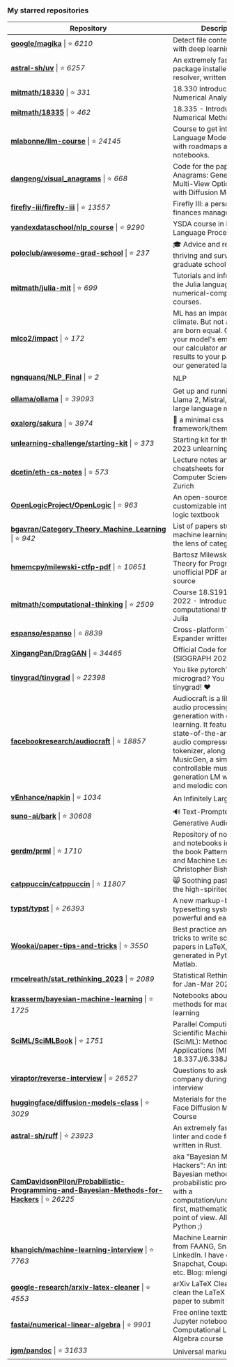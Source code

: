 ### My starred repositories
| **Repository** | **Description** |
| -------------- | --------------- |
| **[google/magika](https://github.com/google/magika)** \| ⭐ *6210* | Detect file content types with deep learning
| **[astral-sh/uv](https://github.com/astral-sh/uv)** \| ⭐ *6257* | An extremely fast Python package installer and resolver, written in Rust.
| **[mitmath/18330](https://github.com/mitmath/18330)** \| ⭐ *331* | 18.330 Introduction to Numerical Analysis
| **[mitmath/18335](https://github.com/mitmath/18335)** \| ⭐ *462* | 18.335 - Introduction to Numerical Methods course
| **[mlabonne/llm-course](https://github.com/mlabonne/llm-course)** \| ⭐ *24145* | Course to get into Large Language Models (LLMs) with roadmaps and Colab notebooks.
| **[dangeng/visual_anagrams](https://github.com/dangeng/visual_anagrams)** \| ⭐ *668* | Code for the paper "Visual Anagrams: Generating Multi-View Optical Illusions with Diffusion Models"
| **[firefly-iii/firefly-iii](https://github.com/firefly-iii/firefly-iii)** \| ⭐ *13557* | Firefly III: a personal finances manager
| **[yandexdataschool/nlp_course](https://github.com/yandexdataschool/nlp_course)** \| ⭐ *9290* | YSDA course in Natural Language Processing
| **[poloclub/awesome-grad-school](https://github.com/poloclub/awesome-grad-school)** \| ⭐ *237* | 🎓 Advice and resources for thriving and surviving graduate school
| **[mitmath/julia-mit](https://github.com/mitmath/julia-mit)** \| ⭐ *699* | Tutorials and information on the Julia language for MIT numerical-computation courses.
| **[mlco2/impact](https://github.com/mlco2/impact)** \| ⭐ *172* | ML has an impact on the climate. But not all models are born equal. Compute your model's emissions with our calculator and add the results to your paper with our generated latex template
| **[ngnquanq/NLP_Final](https://github.com/ngnquanq/NLP_Final)** \| ⭐ *2* | NLP 
| **[ollama/ollama](https://github.com/ollama/ollama)** \| ⭐ *39093* | Get up and running with Llama 2, Mistral, and other large language models.
| **[oxalorg/sakura](https://github.com/oxalorg/sakura)** \| ⭐ *3974* | :cherry_blossom: a minimal css framework/theme.
| **[unlearning-challenge/starting-kit](https://github.com/unlearning-challenge/starting-kit)** \| ⭐ *373* | Starting kit for the NeurIPS 2023 unlearning challenge
| **[dcetin/eth-cs-notes](https://github.com/dcetin/eth-cs-notes)** \| ⭐ *573* | Lecture notes and cheatsheets for Master's in Computer Science at ETH Zurich
| **[OpenLogicProject/OpenLogic](https://github.com/OpenLogicProject/OpenLogic)** \| ⭐ *963* | An open-source, customizable intermediate logic textbook
| **[bgavran/Category_Theory_Machine_Learning](https://github.com/bgavran/Category_Theory_Machine_Learning)** \| ⭐ *942* | List of papers studying machine learning through the lens of category theory
| **[hmemcpy/milewski-ctfp-pdf](https://github.com/hmemcpy/milewski-ctfp-pdf)** \| ⭐ *10651* | Bartosz Milewski's 'Category Theory for Programmers' unofficial PDF and LaTeX source
| **[mitmath/computational-thinking](https://github.com/mitmath/computational-thinking)** \| ⭐ *2509* | Course 18.S191 at MIT, Fall 2022 - Introduction to computational thinking with Julia
| **[espanso/espanso](https://github.com/espanso/espanso)** \| ⭐ *8839* | Cross-platform Text Expander written in Rust
| **[XingangPan/DragGAN](https://github.com/XingangPan/DragGAN)** \| ⭐ *34465* | Official Code for DragGAN (SIGGRAPH 2023)
| **[tinygrad/tinygrad](https://github.com/tinygrad/tinygrad)** \| ⭐ *22398* | You like pytorch? You like micrograd? You love tinygrad! ❤️ 
| **[facebookresearch/audiocraft](https://github.com/facebookresearch/audiocraft)** \| ⭐ *18857* | Audiocraft is a library for audio processing and generation with deep learning. It features the state-of-the-art EnCodec audio compressor / tokenizer, along with MusicGen, a simple and controllable music generation LM with textual and melodic conditioning.
| **[vEnhance/napkin](https://github.com/vEnhance/napkin)** \| ⭐ *1034* | An Infinitely Large Napkin
| **[suno-ai/bark](https://github.com/suno-ai/bark)** \| ⭐ *30608* | 🔊 Text-Prompted Generative Audio Model
| **[gerdm/prml](https://github.com/gerdm/prml)** \| ⭐ *1710* | Repository of notes, code and notebooks in Python for the book Pattern Recognition and Machine Learning by Christopher Bishop
| **[catppuccin/catppuccin](https://github.com/catppuccin/catppuccin)** \| ⭐ *11807* | 😸 Soothing pastel theme for the high-spirited!
| **[typst/typst](https://github.com/typst/typst)** \| ⭐ *26393* | A new markup-based typesetting system that is powerful and easy to learn.
| **[Wookai/paper-tips-and-tricks](https://github.com/Wookai/paper-tips-and-tricks)** \| ⭐ *3550* | Best practice and tips & tricks to write scientific papers in LaTeX, with figures generated in Python or Matlab.
| **[rmcelreath/stat_rethinking_2023](https://github.com/rmcelreath/stat_rethinking_2023)** \| ⭐ *2089* | Statistical Rethinking Course for Jan-Mar 2023
| **[krasserm/bayesian-machine-learning](https://github.com/krasserm/bayesian-machine-learning)** \| ⭐ *1725* | Notebooks about Bayesian methods for machine learning
| **[SciML/SciMLBook](https://github.com/SciML/SciMLBook)** \| ⭐ *1751* | Parallel Computing and Scientific Machine Learning (SciML): Methods and Applications (MIT 18.337J/6.338J)
| **[viraptor/reverse-interview](https://github.com/viraptor/reverse-interview)** \| ⭐ *26527* | Questions to ask the company during your interview
| **[huggingface/diffusion-models-class](https://github.com/huggingface/diffusion-models-class)** \| ⭐ *3029* | Materials for the Hugging Face Diffusion Models Course
| **[astral-sh/ruff](https://github.com/astral-sh/ruff)** \| ⭐ *23923* | An extremely fast Python linter and code formatter, written in Rust.
| **[CamDavidsonPilon/Probabilistic-Programming-and-Bayesian-Methods-for-Hackers](https://github.com/CamDavidsonPilon/Probabilistic-Programming-and-Bayesian-Methods-for-Hackers)** \| ⭐ *26225* | aka "Bayesian Methods for Hackers": An introduction to Bayesian methods + probabilistic programming with a computation/understanding-first, mathematics-second point of view. All in pure Python ;)  
| **[khangich/machine-learning-interview](https://github.com/khangich/machine-learning-interview)** \| ⭐ *7763* | Machine Learning Interviews from FAANG, Snapchat, LinkedIn. I have offers from Snapchat, Coupang, Stitchfix etc. Blog: mlengineer.io.
| **[google-research/arxiv-latex-cleaner](https://github.com/google-research/arxiv-latex-cleaner)** \| ⭐ *4553* | arXiv LaTeX Cleaner: Easily clean the LaTeX code of your paper to submit to arXiv
| **[fastai/numerical-linear-algebra](https://github.com/fastai/numerical-linear-algebra)** \| ⭐ *9901* | Free online textbook of Jupyter notebooks for fast.ai Computational Linear Algebra course
| **[jgm/pandoc](https://github.com/jgm/pandoc)** \| ⭐ *31633* | Universal markup converter
